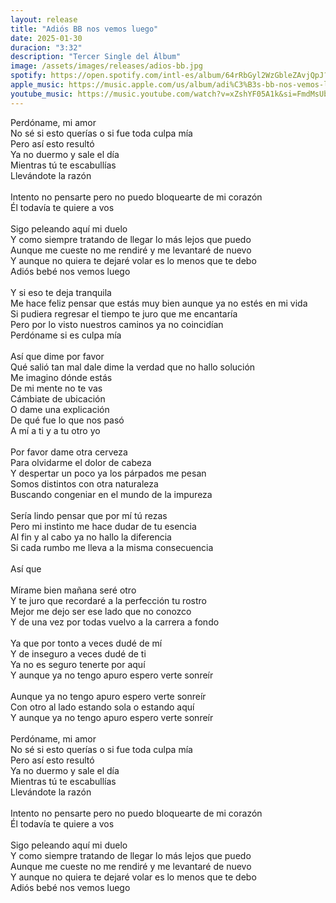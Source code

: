 ```yaml
---
layout: release
title: "Adiós BB nos vemos luego"
date: 2025-01-30
duracion: "3:32"
description: "Tercer Single del Álbum"
image: /assets/images/releases/adios-bb.jpg
spotify: https://open.spotify.com/intl-es/album/64rRbGyl2WzGbleZAvjQpJ?si=KJaPNhY4SWKB42Zoq7iYEg
apple_music: https://music.apple.com/us/album/adi%C3%B3s-bb-nos-vemos-luego-single/1791901521
youtube_music: https://music.youtube.com/watch?v=xZshYF05A1k&si=FmdMsUb2jlKR3yqI
---
```


Perdóname, mi amor<br>
No sé si esto querías o si fue toda culpa mía<br>
Pero así esto resultó<br>
Ya no duermo y sale el día<br>
Mientras tú te escabullías<br>
Llevándote la razón<br>
<br>
Intento no pensarte pero no puedo bloquearte de mi corazón<br>
Él todavía te quiere a vos<br>
<br>
Sigo peleando aquí mi duelo<br>
Y como siempre tratando de llegar lo más lejos que puedo<br>
Aunque me cueste no me rendiré y me levantaré de nuevo<br>
Y aunque no quiera te dejaré volar es lo menos que te debo<br>
Adiós bebé nos vemos luego<br>
<br>
Y si eso te deja tranquila<br>
Me hace feliz pensar que estás muy bien aunque ya no estés en mi vida<br>
Si pudiera regresar el tiempo te juro que me encantaría<br>
Pero por lo visto nuestros caminos ya no coincidían<br>
Perdóname si es culpa mía<br>
<br>
Así que dime por favor<br>
Qué salió tan mal dale dime la verdad que no hallo solución<br>
Me imagino dónde estás<br>
De mi mente no te vas<br>
Cámbiate de ubicación<br>
O dame una explicación<br>
De qué fue lo que nos pasó<br>
A mí a ti y a tu otro yo<br>
<br>
Por favor dame otra cerveza<br>
Para olvidarme el dolor de cabeza<br>
Y despertar un poco ya los párpados me pesan<br>
Somos distintos con otra naturaleza<br>
Buscando congeniar en el mundo de la impureza<br>
<br>
Sería lindo pensar que por mí tú rezas<br>
Pero mi instinto me hace dudar de tu esencia<br>
Al fin y al cabo ya no hallo la diferencia<br>
Si cada rumbo me lleva a la misma consecuencia<br>
<br>
Así que<br>
<br>
Mírame bien mañana seré otro<br>
Y te juro que recordaré a la perfección tu rostro<br>
Mejor me dejo ser ese lado que no conozco<br>
Y de una vez por todas vuelvo a la carrera a fondo<br>
<br>
Ya que por tonto a veces dudé de mí<br>
Y de inseguro a veces dudé de ti<br>
Ya no es seguro tenerte por aquí<br>
Y aunque ya no tengo apuro espero verte sonreír<br>
<br>
Aunque ya no tengo apuro espero verte sonreír<br>
Con otro al lado estando sola o estando aquí<br>
Y aunque ya no tengo apuro espero verte sonreír<br>
<br>
Perdóname, mi amor<br>
No sé si esto querías o si fue toda culpa mía<br>
Pero así esto resultó<br>
Ya no duermo y sale el día<br>
Mientras tú te escabullías<br>
Llevándote la razón<br>
<br>
Intento no pensarte pero no puedo bloquearte de mi corazón<br>
Él todavía te quiere a vos<br>
<br>
Sigo peleando aquí mi duelo<br>
Y como siempre tratando de llegar lo más lejos que puedo<br>
Aunque me cueste no me rendiré y me levantaré de nuevo<br>
Y aunque no quiera te dejaré volar es lo menos que te debo<br>
Adiós bebé nos vemos luego